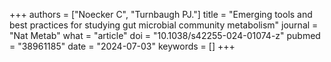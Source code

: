 +++
authors = ["Noecker C", "Turnbaugh PJ."]
title = "Emerging tools and best practices for studying gut microbial community metabolism"
journal = "Nat Metab"
what = "article"
doi = "10.1038/s42255-024-01074-z"
pubmed = "38961185"
date = "2024-07-03"
keywords = []
+++

